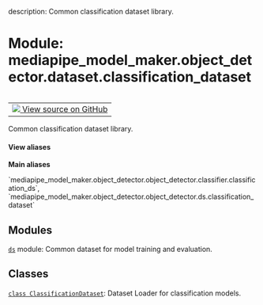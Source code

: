 description: Common classification dataset library.

<div itemscope itemtype="http://developers.google.com/ReferenceObject">
<meta itemprop="name" content="mediapipe_model_maker.object_detector.dataset.classification_dataset" />
<meta itemprop="path" content="Stable" />
</div>

# Module: mediapipe_model_maker.object_detector.dataset.classification_dataset

<!-- Insert buttons and diff -->

<table class="tfo-notebook-buttons tfo-api nocontent" align="left">
<td>
  <a target="_blank" href="https://github.com/google/mediapipe/tree/master/mediapipe/model_maker/python/core/data/classification_dataset.py">
    <img src="https://www.tensorflow.org/images/GitHub-Mark-32px.png" />
    View source on GitHub
  </a>
</td>
</table>



Common classification dataset library.

<section class="expandable">
  <h4 class="showalways">View aliases</h4>
  <p>
<b>Main aliases</b>
<p>`mediapipe_model_maker.object_detector.object_detector.classifier.classification_ds`, `mediapipe_model_maker.object_detector.object_detector.ds.classification_dataset`</p>
</p>
</section>



## Modules

[`ds`](../../../mediapipe_model_maker/quantization/ds.md) module: Common dataset for model training and evaluation.

## Classes

[`class ClassificationDataset`](../../../mediapipe_model_maker/object_detector/dataset/classification_dataset/ClassificationDataset.md): Dataset Loader for classification models.


